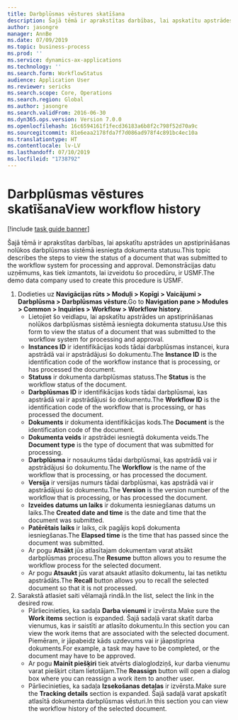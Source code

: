 ```yaml
---
title: Darbplūsmas vēstures skatīšana
description: Šajā tēmā ir aprakstītas darbības, lai apskatītu apstrādes un apstiprināšanas nolūkos darbplūsmas sistēmā iesniegta dokumenta statusu.
author: jasongre
manager: AnnBe
ms.date: 07/09/2019
ms.topic: business-process
ms.prod: ''
ms.service: dynamics-ax-applications
ms.technology: ''
ms.search.form: WorkflowStatus
audience: Application User
ms.reviewer: sericks
ms.search.scope: Core, Operations
ms.search.region: Global
ms.author: jasongre
ms.search.validFrom: 2016-06-30
ms.dyn365.ops.version: Version 7.0.0
ms.openlocfilehash: 16c6594161f1fecd36183a6b8f2c798f52d70a9c
ms.sourcegitcommit: 81e6eaa2178fda7f7d086ad978f4c891bc4ec10a
ms.translationtype: HT
ms.contentlocale: lv-LV
ms.lasthandoff: 07/10/2019
ms.locfileid: "1738792"
---
```

# <a name="view-workflow-history"></a><span data-ttu-id="4fff9-103">Darbplūsmas vēstures skatīšana</span><span class="sxs-lookup"><span data-stu-id="4fff9-103">View workflow history</span></span>

[!include [task guide banner](../../includes/task-guide-banner.md)]

<span data-ttu-id="4fff9-104">Šajā tēmā ir aprakstītas darbības, lai apskatītu apstrādes un apstiprināšanas nolūkos darbplūsmas sistēmā iesniegta dokumenta statusu.</span><span class="sxs-lookup"><span data-stu-id="4fff9-104">This topic describes the steps to view the status of a document that was submitted to the workflow system for processing and approval.</span></span> <span data-ttu-id="4fff9-105">Demonstrācijas datu uzņēmums, kas tiek izmantots, lai izveidotu šo procedūru, ir USMF.</span><span class="sxs-lookup"><span data-stu-id="4fff9-105">The demo data company used to create this procedure is USMF.</span></span>

1. <span data-ttu-id="4fff9-106">Dodieties uz **Navigācijas rūts > Moduļi > Kopīgi > Vaicājumi > Darbplūsma > Darbplūsmas vēsture**.</span><span class="sxs-lookup"><span data-stu-id="4fff9-106">Go to **Navigation pane > Modules > Common > Inquiries > Workflow > Workflow history**.</span></span>
    - <span data-ttu-id="4fff9-107">Lietojiet šo veidlapu, lai apskatītu apstrādes un apstiprināšanas nolūkos darbplūsmas sistēmā iesniegta dokumenta statusu.</span><span class="sxs-lookup"><span data-stu-id="4fff9-107">Use this form to view the status of a document that was submitted to the workflow system for processing and approval.</span></span>  
    - <span data-ttu-id="4fff9-108">**Instances ID** ir identifikācijas kods tādai darbplūsmas instancei, kura apstrādā vai ir apstrādājusi šo dokumentu.</span><span class="sxs-lookup"><span data-stu-id="4fff9-108">The **Instance ID** is the identification code of the workflow instance that is processing, or has processed the document.</span></span>  
    - <span data-ttu-id="4fff9-109">**Statuss** ir dokumenta darbplūsmas statuss.</span><span class="sxs-lookup"><span data-stu-id="4fff9-109">The **Status** is the workflow status of the document.</span></span>  
    - <span data-ttu-id="4fff9-110">**Darbplūsmas ID** ir identifikācijas kods tādai darbplūsmai, kas apstrādā vai ir apstrādājusi šo dokumentu.</span><span class="sxs-lookup"><span data-stu-id="4fff9-110">The **Workflow ID** is the identification code of the workflow that is processing, or has processed the document.</span></span>  
    - <span data-ttu-id="4fff9-111">**Dokuments** ir dokumenta identifikācijas kods.</span><span class="sxs-lookup"><span data-stu-id="4fff9-111">The **Document** is the identification code of the document.</span></span>  
    - <span data-ttu-id="4fff9-112">**Dokumenta veids** ir apstrādei iesniegtā dokumenta veids.</span><span class="sxs-lookup"><span data-stu-id="4fff9-112">The **Document type** is the type of document that was submitted for processing.</span></span>  
    - <span data-ttu-id="4fff9-113">**Darbplūsma** ir nosaukums tādai darbplūsmai, kas apstrādā vai ir apstrādājusi šo dokumentu.</span><span class="sxs-lookup"><span data-stu-id="4fff9-113">The **Workflow** is the name of the workflow that is processing, or has processed the document.</span></span>  
    - <span data-ttu-id="4fff9-114">**Versija** ir versijas numurs tādai darbplūsmai, kas apstrādā vai ir apstrādājusi šo dokumentu.</span><span class="sxs-lookup"><span data-stu-id="4fff9-114">The **Version** is the version number of the workflow that is processing, or has processed the document.</span></span>  
    - <span data-ttu-id="4fff9-115">**Izveides datums un laiks** ir dokumenta iesniegšanas datums un laiks.</span><span class="sxs-lookup"><span data-stu-id="4fff9-115">The **Created date and time** is the date and time that the document was submitted.</span></span>  
    - <span data-ttu-id="4fff9-116">**Patērētais laiks** ir laiks, cik pagājis kopš dokumenta iesniegšanas.</span><span class="sxs-lookup"><span data-stu-id="4fff9-116">The **Elapsed time** is the time that has passed since the document was submitted.</span></span>  
    - <span data-ttu-id="4fff9-117">Ar pogu **Atsākt** jūs atlasītajam dokumentam varat atsākt darbplūsmas procesu.</span><span class="sxs-lookup"><span data-stu-id="4fff9-117">The **Resume** button allows you to resume the workflow process for the selected document.</span></span>  
    - <span data-ttu-id="4fff9-118">Ar pogu **Atsaukt** jūs varat atsaukt atlasīto dokumentu, lai tas netiktu apstrādāts.</span><span class="sxs-lookup"><span data-stu-id="4fff9-118">The **Recall** button allows you to recall the selected document so that it is not processed.</span></span>   
2. <span data-ttu-id="4fff9-119">Sarakstā atlasiet saiti vēlamajā rindā.</span><span class="sxs-lookup"><span data-stu-id="4fff9-119">In the list, select the link in the desired row.</span></span>
    - <span data-ttu-id="4fff9-120">Pārliecinieties, ka sadaļa **Darba vienumi** ir izvērsta.</span><span class="sxs-lookup"><span data-stu-id="4fff9-120">Make sure the **Work items** section is expanded.</span></span> <span data-ttu-id="4fff9-121">Šajā sadaļā varat skatīt darba vienumus, kas ir saistīti ar atlasīto dokumentu.</span><span class="sxs-lookup"><span data-stu-id="4fff9-121">In this section you can view the work items that are associated with the selected document.</span></span> <span data-ttu-id="4fff9-122">Piemēram, ir jāpabeidz kāds uzdevums vai ir jāapstiprina dokuments.</span><span class="sxs-lookup"><span data-stu-id="4fff9-122">For example, a task may have to be completed, or the document may have to be approved.</span></span>  
    - <span data-ttu-id="4fff9-123">Ar pogu **Mainīt piešķiri** tiek atvērts dialoglodziņš, kur darba vienumu varat piešķirt citam lietotājam.</span><span class="sxs-lookup"><span data-stu-id="4fff9-123">The **Reassign** button will open a dialog box where you can reassign a work item to another user.</span></span>  
    - <span data-ttu-id="4fff9-124">Pārliecinieties, ka sadaļa **Izsekošanas detaļas** ir izvērsta.</span><span class="sxs-lookup"><span data-stu-id="4fff9-124">Make sure the **Tracking details** section is expanded.</span></span> <span data-ttu-id="4fff9-125">Šajā sadaļā varat apskatīt atlasītā dokumenta darbplūsmas vēsturi.</span><span class="sxs-lookup"><span data-stu-id="4fff9-125">In this section you can view the workflow history of the selected document.</span></span>  

